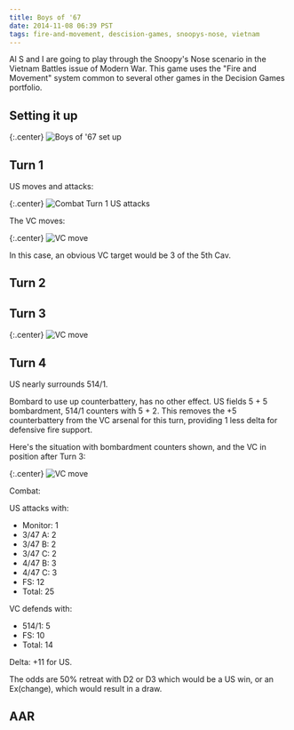 ```yaml
---
title: Boys of '67
date: 2014-11-08 06:39 PST
tags: fire-and-movement, descision-games, snoopys-nose, vietnam
---
```


Al S and I are going to play through the Snoopy's Nose scenario in the
Vietnam Battles issue of Modern War. This game uses the "Fire and
Movement" system common to several other games in the Decision Games
portfolio.

## Setting it up


{:.center}
![Boys of '67 set up](/images/snoopys/boys_of_67_setup.jpg)


## Turn 1

US moves and attacks:

{:.center}
![Combat Turn 1 US attacks](/images/snoopys/turn_1_us_attacks.jpg)


The VC moves:

{:.center}
![VC move](/images/snoopys/turn_1_vc_move.jpg)

In this case, an obvious VC target would be 3 of the 5th Cav.

## Turn 2



## Turn 3


{:.center}
![VC move](/images/snoopys/us_turn_3.jpg)



## Turn 4

US nearly surrounds 514/1.

Bombard to use up counterbattery, has no other effect. US fields 5 + 5
bombardment, 514/1 counters with 5 + 2. This removes the +5
counterbattery from the VC arsenal for this turn, providing 1 less delta
for defensive fire support.

Here's the situation with bombardment counters shown, and the VC in
position after Turn 3:

{:.center}
![VC move](/images/snoopys/us_turn_4.jpg)


Combat:

US attacks with:

* Monitor: 1
* 3/47 A: 2
* 3/47 B: 2
* 3/47 C: 2
* 4/47 B: 3
* 4/47 C: 3
* FS: 12
* Total: 25

VC defends with:

* 514/1: 5
* FS: 10
* Total: 14

Delta: +11 for US.

The odds are 50% retreat with D2 or D3 which would be a US win, or an
Ex(change), which would result in a draw.



## AAR


